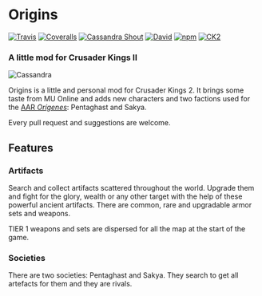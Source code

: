 # Origins

[![Travis](https://img.shields.io/travis/KhanMaytok/Pentaghast.svg)]()
[![Coveralls](https://img.shields.io/coveralls/KhanMaytok/Pentaghast.svg)]()
[![Cassandra Shout](https://img.shields.io/badge/Maker-take%20you!-red.svg)]()
[![David](https://img.shields.io/david/KhanMaytok/Pentaghast.svg)]()
[![npm](https://img.shields.io/npm/dt/pentaghast.svg)]()
[![CK2](https://img.shields.io/badge/CK2-v2.7-green.svg)]()

### A little mod for Crusader Kings II

![Cassandra](http://i.imgur.com/xKWEJ4q.jpg)

Origins is a little and personal mod for Crusader Kings 2. It brings some taste from MU Online and adds new characters and two factions used for the [AAR _Orígenes_](https://www.maytok.com/): Pentaghast and Sakya.

Every pull request and suggestions are welcome.

## Features

### Artifacts

Search and collect artifacts scattered throughout the world. Upgrade them and fight for the glory, wealth or any other target with the help of these powerful ancient artifacts. There are common, rare and upgradable armor sets and weapons. 

TIER 1 weapons and sets are dispersed for all the map at the start of the game.

### Societies

There are two societies: Pentaghast and Sakya. They search to get all artefacts for them and they are rivals.
